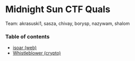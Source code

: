 # Midnight Sun CTF Quals

Team: akrasuski1, sasza, chivay, borysp, nazywam, shalom

### Table of contents

* [isoar (web)](isoar)
* [Whistleblower (crypto)](crypto_whistleblower)
